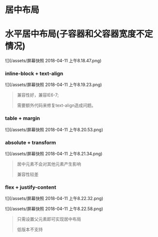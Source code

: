# 居中布局

# 水平居中布局\(子容器和父容器宽度不定情况\)

![](/assets/屏幕快照 2018-04-11 上午8.18.47.png)

### inline-block + text-align

![](/assets/屏幕快照 2018-04-11 上午8.19.23.png)

> 兼容性好，兼容IE6-7;
>
> 需要额外代码来修复text-align造成问题。

### table + margin

![](/assets/屏幕快照 2018-04-11 上午8.20.53.png)

### absolute + transform

![](/assets/屏幕快照 2018-04-11 上午8.21.34.png)

> 居中元素不会对其他元素产生影响
>
> 兼容性较差

### flex + justify-content

![](/assets/屏幕快照 2018-04-11 上午8.22.32.png)

![](/assets/屏幕快照 2018-04-11 上午8.22.58.png)

> 只需设置父元素即可实现居中布局
>
> 低版本不支持























